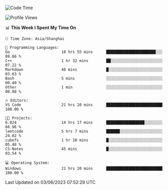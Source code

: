 <!--START_SECTION:waka-->
![Code Time](http://img.shields.io/badge/Code%20Time-964%20hrs%2044%20mins-blue)

![Profile Views](http://img.shields.io/badge/Profile%20Views-0-blue)

📊 **This Week I Spent My Time On** 

```text
🕑︎ Time Zone: Asia/Shanghai

💬 Programming Languages: 
Go                       18 hrs 55 mins      ██████████████████████░░░   88.66 % 
C++                      1 hr 32 mins        ██░░░░░░░░░░░░░░░░░░░░░░░   07.22 % 
Markdown                 46 mins             █░░░░░░░░░░░░░░░░░░░░░░░░   03.63 % 
Bash                     5 mins              ░░░░░░░░░░░░░░░░░░░░░░░░░   00.40 % 
Other                    1 min               ░░░░░░░░░░░░░░░░░░░░░░░░░   00.08 % 

🔥 Editors: 
VS Code                  21 hrs 20 mins      █████████████████████████   100.00 % 

🐱‍💻 Projects: 
6.824                    14 hrs 17 mins      █████████████████░░░░░░░░   66.96 % 
leetcode                 5 hrs 7 mins        ██████░░░░░░░░░░░░░░░░░░░   24.02 % 
cubefs                   1 hr 10 mins        █░░░░░░░░░░░░░░░░░░░░░░░░   05.48 % 
CS-Notes                 45 mins             █░░░░░░░░░░░░░░░░░░░░░░░░   03.54 % 

💻 Operating System: 
Windows                  21 hrs 20 mins      █████████████████████████   100.00 % 
```


 Last Updated on 03/06/2023 07:52:29 UTC
<!--END_SECTION:waka-->